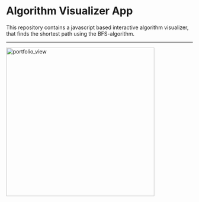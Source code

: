 # Algorithm Visualizer App

This repository contains a javascript based interactive algorithm visualizer, that finds the shortest path using the BFS-algorithm.

---

<img width="400" alt="portfolio_view" src="!https://user-images.githubusercontent.com/90109108/145797700-53192bbf-6894-458d-a001-295739e9d39b.gif">
